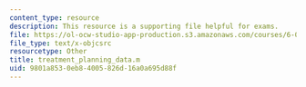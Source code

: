 ```yaml
---
content_type: resource
description: This resource is a supporting file helpful for exams.
file: https://ol-ocw-studio-app-production.s3.amazonaws.com/courses/6-079-introduction-to-convex-optimization-fall-2009/9801a8530eb84005826d16a0a695d88f_treatment_planning_data.m
file_type: text/x-objcsrc
resourcetype: Other
title: treatment_planning_data.m
uid: 9801a853-0eb8-4005-826d-16a0a695d88f
---
```


